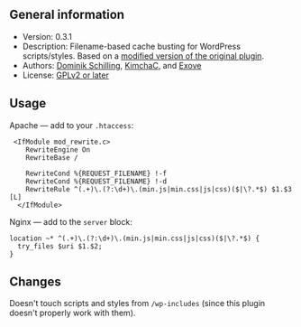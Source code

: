 ## General information

- Version: 0.3.1
- Description: Filename-based cache busting for WordPress scripts/styles. Based on a <a href="https://gist.github.com/ocean90/1966227#gistcomment-2030017">modified version of the original plugin</a>.
- Authors: <a href="https://dominikschilling.de/880/">Dominik Schilling</a>, <a href="https://github.com/KimchaC">KimchaC</a>, and <a href="https://www.exove.com">Exove</a>
- License: <a href="http://www.gnu.org/licenses/gpl-2.0.html">GPLv2 or later</a>

## Usage

Apache — add to your `.htaccess`:

```
 <IfModule mod_rewrite.c>
    RewriteEngine On
    RewriteBase /
 
    RewriteCond %{REQUEST_FILENAME} !-f
    RewriteCond %{REQUEST_FILENAME} !-d
    RewriteRule ^(.+)\.(?:\d+)\.(min.js|min.css|js|css)($|\?.*$) $1.$3 [L]
  </IfModule>
```

Nginx — add to the `server` block:
 
```
location ~* ^(.+)\.(?:\d+)\.(min.js|min.css|js|css)($|\?.*$) {
  try_files $uri $1.$2;
}
```

## Changes

Doesn't touch scripts and styles from `/wp-includes` (since this plugin doesn't properly work with them).
